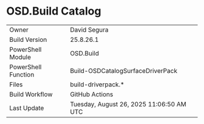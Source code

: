﻿# OSD.Build Catalog

| | |
|-|-|
| Owner | David Segura |
| Build Version | 25.8.26.1 |
| PowerShell Module | OSD.Build |
| PowerShell Function | Build-OSDCatalogSurfaceDriverPack |
| Files | build-driverpack.* |
| Build Workflow | GitHub Actions |
| Last Update | Tuesday, August 26, 2025 11:06:50 AM UTC |
